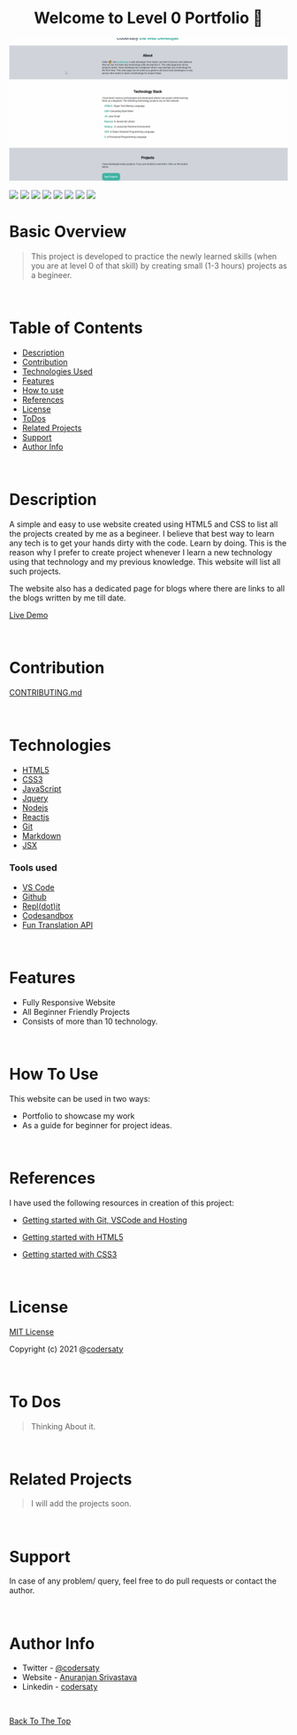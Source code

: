 <h1 align="center" id="top">Welcome to Level 0 Portfolio 👋</h1>
<p align="center"><img src="img/demo.gif"></p>

![](https://img.shields.io/badge/CSS-3-blue)
![](https://img.shields.io/badge/HTML-5-blue)
![](https://img.shields.io/badge/JavaScript-ES6-blue)
![](https://img.shields.io/badge/node.js-14.17.0-blue)
![](https://img.shields.io/badge/jQuery-3.6-blue)
![](https://img.shields.io/badge/reactjs-17.0.2-blue)
![](https://img.shields.io/badge/git-%20-grey)
![](https://img.shields.io/badge/github-%20-grey)

# Basic Overview

> This project is developed to practice the newly learned skills (when you are at level 0 of that skill) by creating small (1-3 hours) projects as a begineer.  

<br/>


# Table of Contents

- [Description](#description)
- [Contribution](#contribution)
- [Technologies Used](#technologies)
- [Features](#features)
- [How to use](#How-to-use)
- [References](#references)
- [License](#license)
- [ToDos](#To-Dos)
- [Related Projects](#related-projects)
- [Support](#support)
- [Author Info](#author-info)

<br/>

# Description

A simple and easy to use website created using HTML5 and CSS to list all the projects created by me as a begineer. I believe that best way to learn any tech is to get your hands dirty with the code. Learn by doing. This is the reason why I prefer to create project whenever I learn a new technology using that technology and my previous knowledge. This website will list all such projects.

The website also has a dedicated page for blogs where there are links to all the blogs written by me till date. 

[Live Demo](https://codersaty.netlify.app/)

<br/>

# Contribution

[CONTRIBUTING.md](CONTRIBUTING.md)

<br/>

# Technologies

- [HTML5](https://en.wikipedia.org/wiki/HTML5)
- [CSS3](https://en.wikipedia.org/wiki/CSS)
- [JavaScript](https://en.wikipedia.org/wiki/JavaScript)
- [Jquery](https://en.wikipedia.org/wiki/JQuery)
- [Nodejs](https://en.wikipedia.org/wiki/Node.js)
- [Reactjs](https://en.wikipedia.org/wiki/React_(JavaScript_library))
- [Git](https://en.wikipedia.org/wiki/Git)
- [Markdown](https://en.wikipedia.org/wiki/Markdown)
- [JSX](https://en.wikipedia.org/wiki/JSX)

### Tools used

- [VS Code](https://en.wikipedia.org/wiki/Visual_Studio_Code)
- [Github](https://en.wikipedia.org/wiki/GitHub)
- [Repl(dot)it](https://en.wikipedia.org/wiki/Replit)
- [Codesandbox](https://codesandbox.io/)
- [Fun Translation API](https://funtranslations.com/)

<br/>

# Features

- Fully Responsive Website
- All Beginner Friendly Projects
- Consists of more than 10 technology.

<br/>

# How To Use

This website can be used in two ways:

- Portfolio to showcase my work
- As a guide for beginner for project ideas.

<br/>

# References

I have used the following resources in creation of this project:

- [Getting started with Git, VSCode and Hosting](https://youtu.be/MMEIVh49pS8?list=PLzvhQUIpvvuj5KPnyPyWsvgyzNkX_ACPA)

- [Getting started with HTML5](https://youtu.be/No8qdcVYiQw?list=PLzvhQUIpvvuj5KPnyPyWsvgyzNkX_ACPA)

- [Getting started with CSS3](https://youtu.be/u6_a0d94A1Q?list=PLzvhQUIpvvuj5KPnyPyWsvgyzNkX_ACPA)

<br/>


# License

[MIT License](LICENSE.md)

Copyright (c) 2021 @[codersaty](http://codersaty.me)

<br/>

# To Dos

> Thinking About it.


<br/>

# Related Projects


> I will add the projects soon.


<br/>


# Support

In case of any problem/ query, feel free to do pull requests or contact the author.

<br/>

# Author Info

- Twitter - [@codersaty](https://twitter.com/codersaty)
- Website - [Anuranjan Srivastava](http://codersaty.me)
- Linkedin - [codersaty](https://www.linkedin.com/in/codersaty)

<br/>

[Back To The Top](#top)
